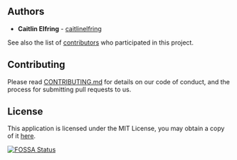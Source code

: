 ## Authors

- **Caitlin Elfring** - [caitlinelfring](https://github.com/caitlinelfring)

See also the list of [contributors]({{config.repo_url}}/contributors) who participated in this project.

## Contributing

Please read [CONTRIBUTING.md]({{config.repo_url}}/blob/main/CONTRIBUTING.md) for details on our code of conduct, and the process for submitting pull requests to us.

## License

This application is licensed under the MIT License, you may obtain a copy of it
[here]({{config.repo_url}}/blob/main/LICENSE).

[![FOSSA Status](https://app.fossa.com/api/projects/git%2Bgithub.com%2Fget-woke%2Fwoke.svg?type=large)](https://app.fossa.com/projects/git%2Bgithub.com%2Fget-woke%2Fwoke?ref=badge_large)

